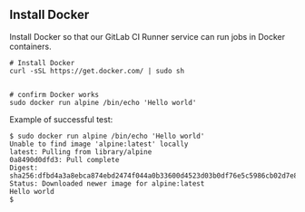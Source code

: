 ## Install Docker

Install Docker so that our GitLab CI Runner service can run jobs in Docker containers.


```shell_session
# Install Docker
curl -sSL https://get.docker.com/ | sudo sh


# confirm Docker works
sudo docker run alpine /bin/echo 'Hello world'
```

Example of successful test:

```shell_session
$ sudo docker run alpine /bin/echo 'Hello world'
Unable to find image 'alpine:latest' locally
latest: Pulling from library/alpine
0a8490d0dfd3: Pull complete
Digest: sha256:dfbd4a3a8ebca874ebd2474f044a0b33600d4523d03b0df76e5c5986cb02d7e8
Status: Downloaded newer image for alpine:latest
Hello world
$
```
